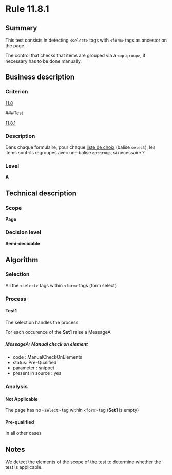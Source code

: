 # Rule 11.8.1

## Summary

This test consists in detecting `<select>` tags with `<form>` tags as ancestor on the page.

The control that checks that items are grouped via a `<optgroup>`, if necessary has to be done manually.

## Business description

### Criterion

[11.8](http://references.modernisation.gouv.fr/referentiel-technique-0#crit-11-8)

###Test

[11.8.1](http://references.modernisation.gouv.fr/referentiel-technique-0#test-11-8-1)

### Description

Dans chaque formulaire, pour chaque <a href="http://references.modernisation.gouv.fr/referentiel-technique-0#mListeChoix">liste de choix</a> (balise `select`), les items sont-ils regroup&eacute;s avec une balise `optgroup`, si n&eacute;cessaire ?

### Level

**A**

## Technical description

### Scope

**Page**

### Decision level

**Semi-decidable**

## Algorithm

### Selection

All the `<select>` tags within `<form>` tags (form select)

### Process

#### Test1

The selection handles the process.

For each occurence of the **Set1** raise a MessageA

##### MessageA: Manual check on element

-   code : ManualCheckOnElements
-   status: Pre-Qualified
-   parameter : snippet
-   present in source : yes

### Analysis

#### Not Applicable

The page has no `<select>` tag within `<form>` tag (**Set1** is empty)

#### Pre-qualified

In all other cases

## Notes

We detect the elements of the scope of the test to determine whether the test is applicable.







